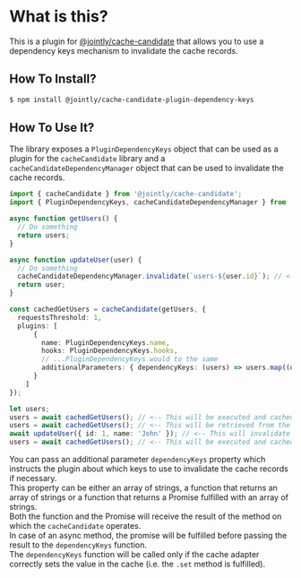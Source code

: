 # What is this?

This is a plugin for [@jointly/cache-candidate](https://github.com/JointlyTech/cache-candidate) that allows you to use a dependency keys mechanism to invalidate the cache records.


## How To Install?

```bash
$ npm install @jointly/cache-candidate-plugin-dependency-keys
```

## How To Use It?

The library exposes a `PluginDependencyKeys` object that can be used as a plugin for the `cacheCandidate` library and a `cacheCandidateDependencyManager` object that can be used to invalidate the cache records.


```typescript
import { cacheCandidate } from '@jointly/cache-candidate';
import { PluginDependencyKeys, cacheCandidateDependencyManager } from '@jointly/cache-candidate-plugin-dependency-keys';

async function getUsers() {
  // Do something
  return users;
}

async function updateUser(user) {
  // Do something
  cacheCandidateDependencyManager.invalidate(`users-${user.id}`); // <-- This is responsible for invalidating the cache records that depend on the key 'users-1'
  return user;
}

const cachedGetUsers = cacheCandidate(getUsers, {
  requestsThreshold: 1,
  plugins: [
      {
        name: PluginDependencyKeys.name,
        hooks: PluginDependencyKeys.hooks,
        // ...PluginDependencyKeys would to the same
        additionalParameters: { dependencyKeys: (users) => users.map((user) => `users-${user.id}`) }
      }
    ]
});

let users;
users = await cachedGetUsers(); // <-- This will be executed and cached
users = await cachedGetUsers(); // <-- This will be retrieved from the cache
await updateUser({ id: 1, name: 'John' }); // <-- This will invalidate the dependency key 'users-1' and the cache record will be removed consequently
users = await cachedGetUsers(); // <-- This will be executed and cached
```

You can pass an additional parameter `dependencyKeys` property which instructs the plugin about which keys to use to invalidate the cache records if necessary.  
This property can be either an array of strings, a function that returns an array of strings or a function that returns a Promise fulfilled with an array of strings.  
Both the function and the Promise will receive the result of the method on which the `cacheCandidate` operates.  
In case of an async method, the promise will be fulfilled before passing the result to the `dependencyKeys` function.  
The `dependencyKeys` function will be called only if the cache adapter correctly sets the value in the cache (i.e. the `.set` method is fulfilled).